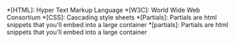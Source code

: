 *[HTML]: Hyper Text Markup Language
*[W3C]: World Wide Web Consortium
*[CSS]: Cascading style sheets
*[Partials]: Partials are html snippets that you'll embed into a large container
*[partials]: Partials are html snippets that you'll embed into a large container

